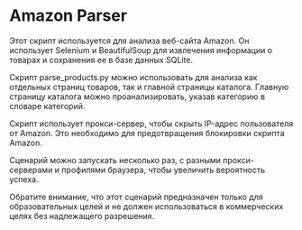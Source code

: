 # Amazon Parser

Этот скрипт используется для анализа веб-сайта Amazon. Он использует Selenium и BeautifulSoup для извлечения информации о товарах и сохранения ее в базе данных SQLite.

Скрипт parse_products.py можно использовать для анализа как отдельных страниц товаров, так и главной страницы каталога. Главную страницу каталога можно проанализировать, указав категорию в словаре категорий.

Скрипт использует прокси-сервер, чтобы скрыть IP-адрес пользователя от Amazon. Это необходимо для предотвращения блокировки скрипта Amazon.

Сценарий можно запускать несколько раз, с разными прокси-серверами и профилями браузера, чтобы увеличить вероятность успеха.

Обратите внимание, что этот сценарий предназначен только для образовательных целей и не должен использоваться в коммерческих целях без надлежащего разрешения.